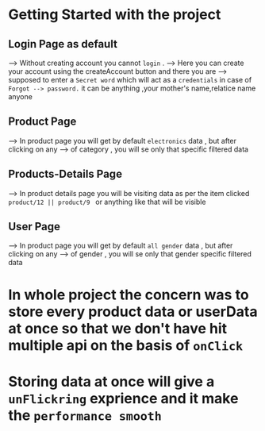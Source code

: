 # Getting Started with the project

## Login Page as default

--> Without creating account you cannot `login` .
--> Here you can create your account using the createAccount button and there you are
--> supposed to enter a `Secret word` which will act as a `credentials` in case of `Forgot --> password.` it can be anything ,your mother's name,relatice name anyone

## Product Page

--> In product page you will get by default `electronics` data , but after clicking on any --> of category , you will se only that specific filtered data

## Products-Details Page

--> In product details page you will be visiting data as per the item clicked `product/12 || product/9 ` or anything like that will be visible

## User Page

--> In product page you will get by default `all gender` data , but after clicking on any --> of gender , you will se only that gender specific filtered data

# In whole project the concern was to store every product data or userData at once so that we don't have hit multiple api on the basis of `onClick`

# Storing data at once will give a `unFlickring` exprience and it make the `performance smooth`
